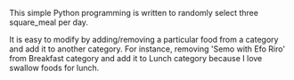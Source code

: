 This simple Python programming is written to randomly select three square_meal per day.

It is easy to modify by adding/removing a particular food from a category and add it to another category. For instance, removing 'Semo with Efo Riro' from Breakfast category and add it to Lunch category because I love swallow foods for lunch.
